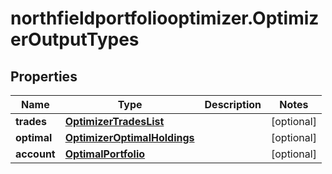 # northfieldportfoliooptimizer.OptimizerOutputTypes

## Properties

Name | Type | Description | Notes
------------ | ------------- | ------------- | -------------
**trades** | [**OptimizerTradesList**](OptimizerTradesList.md) |  | [optional] 
**optimal** | [**OptimizerOptimalHoldings**](OptimizerOptimalHoldings.md) |  | [optional] 
**account** | [**OptimalPortfolio**](OptimalPortfolio.md) |  | [optional] 


